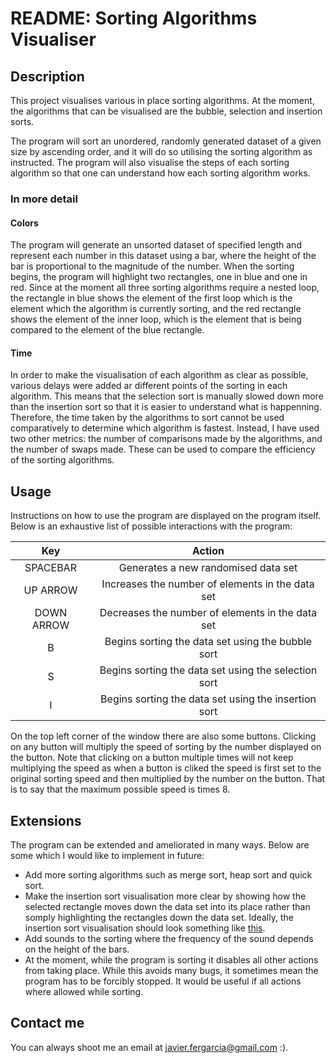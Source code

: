 
# README: Sorting Algorithms Visualiser

## Description

This project visualises various in place sorting algorithms. At the moment, the algorithms that can be visualised are the bubble, selection and insertion sorts.

The program will sort an unordered, randomly generated dataset of a given size by ascending order, and it will do so utilising the sorting algorithm as instructed. The program will also visualise the steps of each sorting algorithm so that one can understand how each sorting algorithm works.

### In more detail

#### **Colors**

The program will generate an unsorted dataset of specified length and represent each number in this dataset using a bar, where the height of the bar is proportional to the magnitude of the number. When the sorting begins, the program will highlight two rectangles, one in blue and one in red. Since at the moment all three sorting algorithms require a nested loop, the rectangle in blue shows the element of the first loop which is the element which the algorithm is currently sorting, and the red rectangle shows the element of the inner loop, which is the element that is being compared to the element of the blue rectangle.

#### **Time**

In order to make the visualisation of each algorithm as clear as possible, various delays were added ar different points of the sorting in each algorithm. This means that the selection sort is manually slowed down more than the insertion sort so that it is easier to understand what is happenning. Therefore, the time taken by the algorithms to sort cannot be used comparatively to determine which algorithm is fastest. Instead, I have used two other metrics: the number of comparisons made by the algorithms, and the number of swaps made. These can be used to compare the efficiency of the sorting algorithms.

## Usage

Instructions on how to use the program are displayed on the program itself. Below is an exhaustive list of possible interactions with the program:

| Key | Action |
| :--------: | :--------------------------------------------------: |
| SPACEBAR   | Generates a new randomised data set                  |
| UP ARROW   | Increases the number of elements in the data set     |
| DOWN ARROW | Decreases the number of elements in the data set     |
| B          | Begins sorting the data set using the bubble sort    |
| S          | Begins sorting the data set using the selection sort |
| I          | Begins sorting the data set using the insertion sort |

On the top left corner of the window there are also some buttons. Clicking on any button will multiply the speed of sorting by the number displayed on the button. Note that clicking on a button multiple times will not keep multiplying the speed as when a button is cliked the speed is first set to the original sorting speed and then multiplied by the number on the button. That is to say that the maximum possible speed is times 8.

## Extensions

The program can be extended and ameliorated in many ways. Below are some which I would like to implement in future:

- Add more sorting algorithms such as merge sort, heap sort and quick sort.
- Make the insertion sort visualisation more clear by showing how the selected rectangle moves down the data set into its place rather than somply highlighting the rectangles down the data set. Ideally, the insertion sort visualisation should look something like [this](https://www.youtube.com/watch?v=8oJS1BMKE64).
- Add sounds to the sorting where the frequency of the sound depends on the height of the bars.
- At the moment, while the program is sorting it disables all other actions from taking place. While this avoids many bugs, it sometimes mean the program has to be forcibly stopped. It would be useful if all actions where allowed while sorting.

## Contact me

You can always shoot me an email at javier.fergarcia@gmail.com :).
